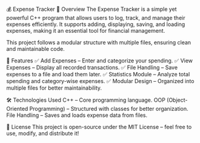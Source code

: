 💰 Expense Tracker
📌 Overview
The Expense Tracker is a simple yet powerful C++ program that allows users to log, track, and manage their expenses efficiently. It supports adding, displaying, saving, and loading expenses, making it an essential tool for financial management.

This project follows a modular structure with multiple files, ensuring clean and maintainable code.

🚀 Features
✅ Add Expenses – Enter and categorize your spending.
✅ View Expenses – Display all recorded transactions.
✅ File Handling – Save expenses to a file and load them later.
✅ Statistics Module – Analyze total spending and category-wise expenses.
✅ Modular Design – Organized into multiple files for better maintainability.

🛠️ Technologies Used
C++ – Core programming language.
OOP (Object-Oriented Programming) – Structured with classes for better organization.
File Handling – Saves and loads expense data from files.



📜 License
This project is open-source under the MIT License – feel free to use, modify, and distribute it!
